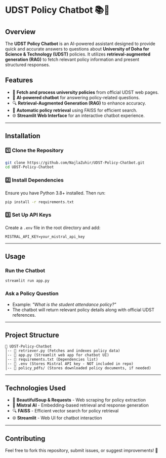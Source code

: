# UDST Policy Chatbot 📚🤖

## Overview
The **UDST Policy Chatbot** is an AI-powered assistant designed to provide quick and accurate answers to questions about **University of Doha for Science & Technology (UDST)** policies. It utilizes **retrieval-augmented generation (RAG)** to fetch relevant policy information and present structured responses.

## Features
- 📜 **Fetch and process university policies** from official UDST web pages.
- 🤖 **AI-powered chatbot** for answering policy-related questions.
- 🔍 **Retrieval-Augmented Generation (RAG)** to enhance accuracy.
- 📄 **Automatic policy retrieval** using FAISS for efficient search.
- 🌐 **Streamlit Web Interface** for an interactive chatbot experience.

---

## Installation
### 1️⃣ Clone the Repository
```bash
git clone https://github.com/NajlaZuhir/UDST-Policy-Chatbot.git
cd UDST-Policy-Chatbot
```

### 2️⃣ Install Dependencies
Ensure you have Python 3.8+ installed. Then run:
```bash
pip install -r requirements.txt
```

### 3️⃣ Set Up API Keys
Create a `.env` file in the root directory and add:
```
MISTRAL_API_KEY=your_mistral_api_key
```

---

## Usage
### Run the Chatbot
```bash
streamlit run app.py
```

### Ask a Policy Question
- Example: *"What is the student attendance policy?"*
- The chatbot will return relevant policy details along with official UDST references.

---

## Project Structure
```
📂 UDST-Policy-Chatbot
│-- 📜 retriever.py (Fetches and indexes policy data)
│-- 🤖 app.py (Streamlit web app for chatbot UI)
│-- 📄 requirements.txt (Dependencies list)
│-- 🔑 .env (Stores Mistral API key - NOT included in repo)
│-- 📁 policy_pdfs/ (Stores downloaded policy documents, if needed)
```

---

## Technologies Used
- 📝 **BeautifulSoup & Requests** - Web scraping for policy extraction
- 🧠 **Mistral AI** - Embedding-based retrieval and response generation
- 🔍 **FAISS** - Efficient vector search for policy retrieval
- 🌐 **Streamlit** - Web UI for chatbot interaction

---

## Contributing
Feel free to fork this repository, submit issues, or suggest improvements! 🚀



